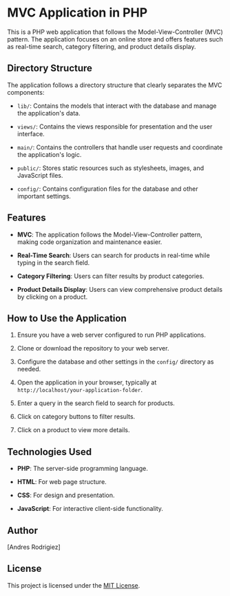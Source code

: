 # MVC Application in PHP

This is a PHP web application that follows the Model-View-Controller (MVC) pattern. The application focuses on an online store and offers features such as real-time search, category filtering, and product details display.

## Directory Structure

The application follows a directory structure that clearly separates the MVC components:

- `lib/`: Contains the models that interact with the database and manage the application's data.

- `views/`: Contains the views responsible for presentation and the user interface.

- `main/`: Contains the controllers that handle user requests and coordinate the application's logic.

- `public/`: Stores static resources such as stylesheets, images, and JavaScript files.

- `config/`: Contains configuration files for the database and other important settings.

## Features

- **MVC**: The application follows the Model-View-Controller pattern, making code organization and maintenance easier.

- **Real-Time Search**: Users can search for products in real-time while typing in the search field.

- **Category Filtering**: Users can filter results by product categories.

- **Product Details Display**: Users can view comprehensive product details by clicking on a product.

## How to Use the Application

1. Ensure you have a web server configured to run PHP applications.

2. Clone or download the repository to your web server.

3. Configure the database and other settings in the `config/` directory as needed.

4. Open the application in your browser, typically at `http://localhost/your-application-folder`.

5. Enter a query in the search field to search for products.

6. Click on category buttons to filter results.

7. Click on a product to view more details.

## Technologies Used

- **PHP**: The server-side programming language.

- **HTML**: For web page structure.

- **CSS**: For design and presentation.

- **JavaScript**: For interactive client-side functionality.

## Author

[Andres Rodrigiez]

## License

This project is licensed under the [MIT License](LICENSE).
